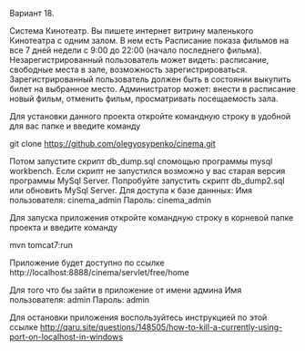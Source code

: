 Вариант 18.

Система Кинотеатр. Вы пишете интернет витрину маленького Кинотеатра 
с одним залом. В нем есть Расписание показа фильмов на все 7 дней 
недели с 9:00 до 22:00 (начало последнего фильма). 
Незарегистрированный пользователь может видеть: расписание, 
свободные места в зале, возможность зарегистрироваться. 
Зарегистрированный пользователь должен быть в состоянии выкупить 
билет на выбранное место. Администратор может: внести в расписание 
новый фильм, отменить фильм, просматривать посещаемость зала.

Для установки данного проекта откройте командную строку в удобной 
для вас папке и введите команду

git clone https://github.com/olegyosypenko/cinema.git

Потом запустите скрипт db_dump.sql спомощью программы mysql workbench. 
Если скрипт не запустился возможно у вас старая версия 
программы MySql Server. Попробуйте запустить скрипт db_dump2.sql 
или обновить MySql Server.
Для доступа к базе даннных: 
Имя пользователя: cinema_admin Пароль: cinema_admin

Для запуска приложения откройте командную строку в корневой папке 
проекта и введите команду

mvn tomcat7:run

Приложение будет доступно по ссылке
http://localhost:8888/cinema/servlet/free/home

Для того что бы зайти в приложение от имени админа 
Имя пользователя: admin Пароль: admin

Для остановки приложения воспользуйтесь инструкцией по этой ссылке 
http://qaru.site/questions/148505/how-to-kill-a-currently-using-port-on-localhost-in-windows